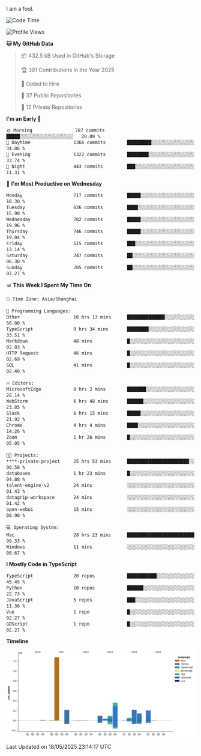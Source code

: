 I am a fool.

<!--START_SECTION:waka-->
![Code Time](http://img.shields.io/badge/Code%20Time-3%2C023%20hrs%2024%20mins-blue)

![Profile Views](http://img.shields.io/badge/Profile%20Views-0-blue)

**🐱 My GitHub Data** 

> 📦 432.5 kB Used in GitHub's Storage 
 > 
> 🏆 301 Contributions in the Year 2025
 > 
> 💼 Opted to Hire
 > 
> 📜 37 Public Repositories 
 > 
> 🔑 12 Private Repositories 
 > 
**I'm an Early 🐤** 

```text
🌞 Morning                787 commits         █████░░░░░░░░░░░░░░░░░░░░   20.09 % 
🌆 Daytime                1366 commits        █████████░░░░░░░░░░░░░░░░   34.86 % 
🌃 Evening                1322 commits        ████████░░░░░░░░░░░░░░░░░   33.74 % 
🌙 Night                  443 commits         ███░░░░░░░░░░░░░░░░░░░░░░   11.31 % 
```
📅 **I'm Most Productive on Wednesday** 

```text
Monday                   717 commits         █████░░░░░░░░░░░░░░░░░░░░   18.30 % 
Tuesday                  626 commits         ████░░░░░░░░░░░░░░░░░░░░░   15.98 % 
Wednesday                782 commits         █████░░░░░░░░░░░░░░░░░░░░   19.96 % 
Thursday                 746 commits         █████░░░░░░░░░░░░░░░░░░░░   19.04 % 
Friday                   515 commits         ███░░░░░░░░░░░░░░░░░░░░░░   13.14 % 
Saturday                 247 commits         ██░░░░░░░░░░░░░░░░░░░░░░░   06.30 % 
Sunday                   285 commits         ██░░░░░░░░░░░░░░░░░░░░░░░   07.27 % 
```


📊 **This Week I Spent My Time On** 

```text
🕑︎ Time Zone: Asia/Shanghai

💬 Programming Languages: 
Other                    16 hrs 13 mins      ██████████████░░░░░░░░░░░   56.80 % 
TypeScript               9 hrs 34 mins       ████████░░░░░░░░░░░░░░░░░   33.51 % 
Markdown                 48 mins             █░░░░░░░░░░░░░░░░░░░░░░░░   02.83 % 
HTTP Request             46 mins             █░░░░░░░░░░░░░░░░░░░░░░░░   02.69 % 
SQL                      41 mins             █░░░░░░░░░░░░░░░░░░░░░░░░   02.40 % 

🔥 Editors: 
MicrosoftEdge            8 hrs 2 mins        ███████░░░░░░░░░░░░░░░░░░   28.14 % 
WebStorm                 6 hrs 48 mins       ██████░░░░░░░░░░░░░░░░░░░   23.85 % 
Slack                    6 hrs 15 mins       █████░░░░░░░░░░░░░░░░░░░░   21.92 % 
Chrome                   4 hrs 4 mins        ████░░░░░░░░░░░░░░░░░░░░░   14.26 % 
Zoom                     1 hr 26 mins        █░░░░░░░░░░░░░░░░░░░░░░░░   05.05 % 

🐱‍💻 Projects: 
****-private-project     25 hrs 53 mins      ███████████████████████░░   90.58 % 
databases                1 hr 23 mins        █░░░░░░░░░░░░░░░░░░░░░░░░   04.88 % 
talent-engine-v2         24 mins             ░░░░░░░░░░░░░░░░░░░░░░░░░   01.43 % 
datagrip-workspace       24 mins             ░░░░░░░░░░░░░░░░░░░░░░░░░   01.42 % 
open-webui               15 mins             ░░░░░░░░░░░░░░░░░░░░░░░░░   00.90 % 

💻 Operating System: 
Mac                      28 hrs 23 mins      █████████████████████████   99.33 % 
Windows                  11 mins             ░░░░░░░░░░░░░░░░░░░░░░░░░   00.67 % 
```

**I Mostly Code in TypeScript** 

```text
TypeScript               20 repos            ███████████░░░░░░░░░░░░░░   45.45 % 
Python                   10 repos            ██████░░░░░░░░░░░░░░░░░░░   22.73 % 
JavaScript               5 repos             ███░░░░░░░░░░░░░░░░░░░░░░   11.36 % 
Vue                      1 repo              █░░░░░░░░░░░░░░░░░░░░░░░░   02.27 % 
GDScript                 1 repo              █░░░░░░░░░░░░░░░░░░░░░░░░   02.27 % 
```



**Timeline**

![Lines of Code chart](https://raw.githubusercontent.com/VeejaLiu/VeejaLiu/master/assets/bar_graph.png)


 Last Updated on 18/05/2025 23:14:17 UTC
<!--END_SECTION:waka-->
